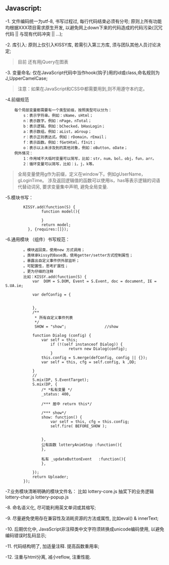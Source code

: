 ## Javascript:


-1. 文件编码统一为utf-8, 书写过程过, 每行代码结束必须有分号; 原则上所有功能均根据XXX项目需求原生开发, 以避免网上down下来的代码造成的代码污染(沉冗代码 || 与现有代码冲突 || ...);

-2. 库引入: 原则上仅引入KISSY库, 若需引入第三方库, 须与团队其他人员讨论决定;
> 目前 还有用jQuery在图表


-3. 变量命名: 仅在JavaScript代码中当作hook{钩子}用的id或class,命名规则为J_UpperCamelCase;
> 注意：如果在JavaScript和CSS中都需要用到,则不用遵守本约定。
	
-4.前缀规范
```
	每个局部变量都需要有一个类型前缀，按照类型可以分为：
		s：表示字符串。例如：sName，sHtml；
		n：表示数字。例如：nPage，nTotal；
		b：表示逻辑。例如：bChecked，bHasLogin；
		a：表示数组。例如：aList，aGroup；
		r：表示正则表达式。例如：rDomain，rEmail；
		f：表示函数。例如：fGetHtml，fInit；
		o：表示以上未涉及到的其他对象，例如：oButton，oDate；
	例外情况：
		1：作用域不大临时变量可以简写，比如：str，num，bol，obj，fun，arr。
		2：循环变量可以简写，比如：i，j，k等。
```	
> 全局变量使用g作为前缀，定义在window下。例如gUserName，gLoginTime。
> 涉及返回逻辑值的函数可以使用is，has等表示逻辑的词语代替动词另, 要求变量集中声明, 避免全局变量.

-5.模块书写：
```
		KISSY.add(function(S) {
	    		function model(){
	 
	    		}
	    		return model;
		  }, {requires:[]});
```
-6.通用模块 （组件）书写规范：
```
		。模块返回类，使用new 方式调用；
		。类继承kissy的Base类，使用getter/setter方式控制属性；	
		。暴露出自定义事件供外部监听；
		。可配置性，思考扩展性；
		。更为仔细的注释
		比如：KISSY.add(function(S) {
			var  DOM = S.DOM, Event = S.Event, doc = document, IE = S.UA.ie;
		
			var defConfig = {
				
				
			},
			/**
			 * 所有自定义事件列表
			 */
			 SHOW = "show";					//show
	
			function Dialog (config) {
				var self = this; 
		        	if (!(self instanceof Dialog)) { 
		            		return new Dialog(config); 
		        	}		
				this.config = S.merge(defConfig, config || {});
				var self = this, cfg = self.config, k ,DD;
				
			}
			//
			S.mix(DP, S.EventTarget);
			S.mix(DP, {
				/* *私有变量 */
				_status: 400,
		
				/*** 居中 return this*/
			
				/*** show*/
		        show: function() {
		            var self = this, cfg = this.config;
		            self.fire( BEFORE_SHOW );
				
			
				},
				公有函数 lotteryAnimStop :function(){
				},
		
				私有 _updateButtonEvent	:function(){
				},
				
			});
	    	return Uploader;
		});
```		
-7.业务模块清晰明确的模块文件名： 比如 lottery-core.js 抽奖下的业务逻辑 lottery-char.js lottery-popup.js 

-8. 命名语义化, 尽可能利用英文单词或其缩写;
	
-9. 尽量避免使用存在兼容性及消耗资源的方法或属性, 比如eval() & innerText;
	
-10. 后期优化中, JavaScript非注释类中文字符须转换成unicode编码使用, 以避免编码错误时乱码显示;
	
-11. 代码结构明了, 加适量注释. 提高函数重用率;
	
-12. 注重与html分离, 减小reflow, 注重性能.

	
